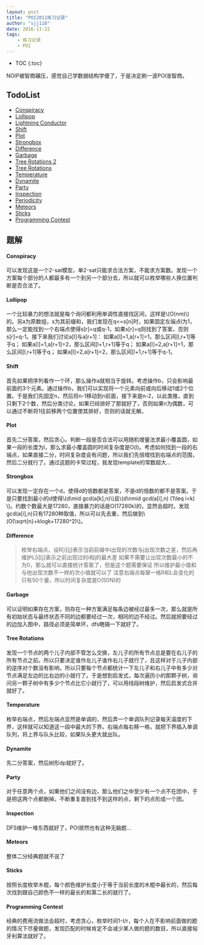 ```yaml
---
layout: post
title: "POI2011练习记录"
author: "sjj118"
date: 2016-11-22
tags:
    - 练习记录
    - POI
---
```


* TOC
{:toc}

NOIP被智商碾压，感觉自己学数据结构学傻了，于是决定刷一波POI涨智商。

## TodoList

- [Conspiracy][]
- [Lollipop][]
- [Lightning Conductor][]
- [Shift][]
- [Plot][]
- [Strongbox][]
- [Difference][]
- [Garbage][]
- [Tree Rotations 2][]
- [Tree Rotations][]
- [Temperature][]
- [Dynamite][]
- [Party][]
- [Inspection][]
- [Periodicity][]
- [Meteors][]
- [Sticks][]
- [Programming Contest][]


[Conspiracy]: http://main.edu.pl/en/archive/oi/18/kon
[Lollipop]: http://main.edu.pl/en/archive/oi/18/liz
[Lightning Conductor]: http://main.edu.pl/en/archive/oi/18/pio
[Shift]: http://main.edu.pl/en/archive/oi/18/prz
[Plot]: http://main.edu.pl/en/archive/oi/18/wyk
[Strongbox]: http://main.edu.pl/en/archive/oi/18/sej
[Difference]: http://main.edu.pl/en/archive/oi/18/roz
[Garbage]: http://main.edu.pl/en/archive/oi/18/smi
[Tree Rotations 2]: http://main.edu.pl/en/archive/oi/18/rod
[Tree Rotations]: http://main.edu.pl/en/archive/oi/18/rot
[Temperature]: http://main.edu.pl/en/archive/oi/18/tem
[Dynamite]: http://main.edu.pl/en/archive/oi/18/dyn
[Party]: http://main.edu.pl/en/archive/oi/18/imp
[Inspection]: http://main.edu.pl/en/archive/oi/18/ins
[Periodicity]: http://main.edu.pl/en/archive/oi/18/okr
[Meteors]: http://main.edu.pl/en/archive/oi/18/met
[Sticks]: http://main.edu.pl/en/archive/oi/18/pat
[Programming Contest]: http://main.edu.pl/en/archive/oi/18/pro

## 题解


#### Conspiracy
可以发现这是一个2-sat模型，单2-sat只能求合法方案，不能求方案数。发现一个方案每个部分的人都最多有一个到另一个部分去，所以就可以枚举哪些人换位置判断是否合法了。

#### Lollipop
一个比较暴力的想法就是每个询问都利用单调性直接找区间，这样是\\(O(nm)\\)的。另a为原数组，s为其前缀和，我们发现在q<=s[n]时，如果固定左端点l为1，那么一定能找到一个右端点使得s[r]=q或q-1，如果s[r]=q则找到了答案，否则s[r]=q-1。接下来我们讨论a[l]与a[r+1]：
如果a[l]=1,a[r+1]=1，那么区间[l,r+1]等于q；
如果a[l]=1,a[r+1]=2，那么区间[l+1,r+1]等于q；
如果a[l]=2,a[r+1]=1，那么区间[l,r+1]等于q；
如果a[l]=2,a[r+1]=2，那么区间[l+1,r+1]等于q-1。


#### Shift
首先如果把序列看作一个环，那么操作a就相当于旋转。考虑操作b，只会影响最前面的3个元素。通过操作b，我们可以实现将一个元素向前或向后移动1或2个位置。于是我们先固定n，然后将n-1移动到n前面，接下来是n-2，以此类推，直到只剩下2个数，然后分类讨论，如果已经排好了那就好了，否则如果n为偶数，可以通过不断将1往前移两个位置使其排好，否则的话就无解。

#### Plot
首先二分答案，然后贪心。判断一段是否合法可以用随机增量法求最小覆盖圆，如果一段的长度为l，那么求最小覆盖圆的时间复杂度是O(l)。考虑如何找到一段的右端点，如果直接二分，时间复杂度会有问题，所以我们先倍增找到右端点的范围，然后二分就行了。通过这题的卡常过程，我发现template的常数超大...

#### Strongbox

可以发现一定存在一个d，使得d的倍数都是答案，不是d的倍数的都不是答案。于是只要找到最小的d使得\\(d\mid gcd(a[k],n)\\)且\\(d\nmid gcd(a[i],n) (1\leq i<k) \\)。约数个数最大是17280，直接暴力的话是O(17280k)的，显然会超时。发现gcd(a[i],n)只有17280种取值，所以可以先去重，然后做到\\(O(\sqrt{n}+klogk+17280^2)\\)。

#### Difference

> 枚举右端点，设R[i][j]表示当前前缀中i出现的次数与j出现次数之差，然后再维护L[i][j]表示之前出现过的i和j的最大差
> 如果不需要让出现次数最小的不为0，那么就可以直接统计答案了，但是这个题需要保证
> 所以维护最小值和与他出现次数不一样的次小值就可以了
> 注意右端点每窜一格R和L会变化的只有50个量，所以时间复杂度是O(50N)的

#### Garbage
可以证明如果存在方案，则存在一种方案满足每条边被经过最多一次，那么就是所有初始状态与最终状态不同的边都要经过一次，相同的边不经过。然后就把要经过的边加入图中，路径必须是简单环，dfs瞎搞一下就好了。

#### Tree Rotations
发现一个节点的两个儿子内部不管怎么交换，左儿子的所有节点总是要在右儿子的所有节点之前。所以只要决定谁作左儿子谁作右儿子就行了，且这样对于儿子内部的逆序对个数没有影响，所以只要每个节点都统计一下左儿子和右儿子中有多少对节点满足左边的比右边的小就行了。于是想到启发式，每次遍历小的那颗子树，询问另一颗子树中有多少个节点比它小就行了，可以用线段树维护，然后启发式合并就好了。

#### Temperature
枚举右端点，然后左端点显然是单调的，然后弄一个单调队列记录每天温度的下界，这样就可以知道这一段中最大的下界。右端点每右移一格，就把下界插入单调队列，将上界与队头比较，如果队头更大就出队。

#### Dynamite
先二分答案，然后树形dp就好了。

#### Party
对于任意两个点，如果他们之间没有边，那么他们之中至少有一个点不在团中，于是把这两个点都删掉。不断重复直到找不到这样的点，剩下的点形成一个团。

#### Inspection
DFS维护一堆东西就好了，POI居然也有这种无脑题...

#### Meteors
整体二分经典题就不说了

#### Sticks
按照长度枚举木棍，每个颜色维护长度小于等于当前长度的木棍中最长的，然后每次找到跟自己颜色不一样的最长的和第二长的就行了。

#### Programming Contest
经典的费用流做法会超时，考虑贪心，枚举时间1-t/r，每个人在不影响前面做的题的情况下尽量做题，发现匹配的时候肯定不会减少某人做的题的数目，所以直接匈牙利算法就好了。
